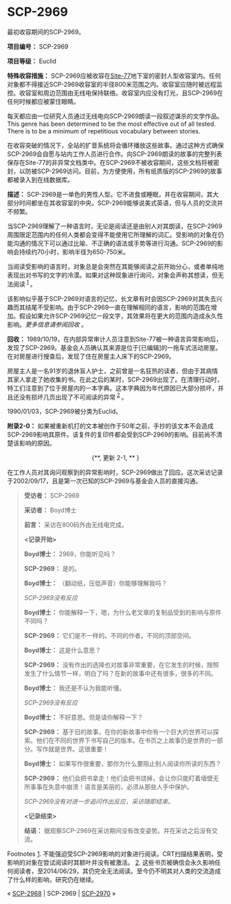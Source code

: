 # SCP-2969
                        




最初收容期间的SCP-2969。



**项目编号：** SCP-2969

**项目等级：** Euclid

**特殊收容措施：** SCP-2969应被收容在[Site-77](/secure-facility-dossier-site-77)地下室的密封人型收容室内。任何对象都不得接近SCP-2969收容室的半径800米范围之内。收容室应随时被远程监控。收容室和周边范围由无线电保持联络。收容室内应没有灯光，且SCP-2969在任何时候都应被蒙住眼睛。

每天都应由一位研究人员通过无线电向SCP-2969朗读一段叙述谋杀的文学作品。This genre has been determined to be the most effective out of all tested. There is to be a minimum of repetitious vocabulary between stories.

在收容突破的情况下，全站的扩音系统将会循环播放这些故事。通过这种方式确保SCP-2969会自愿与站内工作人员进行合作。向SCP-2969朗读的故事的完整列表保存在Site-77的非异常文档类中。在SCP-2969不被收容期间，这些文档将被密封，以防被SCP-2969访问。目前，为方便使用，所有纸质版的SCP-2969的故事都被录入到在线数据库。

**描述：** SCP-2969是一单色的男性人型。它不进食或睡眠，并在收容期间，其大部分时间都坐在其收容室的中央。SCP-2969能够说美式英语，但与人员的交流并不频繁。

当SCP-2969理解了一种语言时，无论是阅读还是由别人对其朗读，在SCP-2969周围限定范围内的任何人类都会变得不能使用它所理解的词汇。受影响的对象在仍能沟通的情况下可以通过比喻、不正确的语法或手势等进行沟通。SCP-2969的影响会持续约70小时，影响半径为650-750米。

当阅读受影响的语言时，对象总是会突然在其能够阅读之前开始分心，或者单纯地表现出对书写的文字的冷漠。如果对这种现象进行询问，对象会声称其想读，但无法阅读<sup class='footnoteref'>
 <a shape='rect' class='footnoteref' id='footnoteref-1' href='javascript:;' onclick='WIKIDOT.page.utils.scrollToReference(&apos;footnote-1&apos;)'>1</a>
</sup>。

该影响似乎基于SCP-2969对语言的记忆，长文章有时会因SCP-2969对其失去兴趣而其结尾不受影响。由于SCP-2969一直在理解相同的语言，影响的范围在增加。假设如果允许SCP-2969记忆一段文字，其效果将在更大的范围内造成永久性影响。*更多信息请参阅回收* 。

**回收：** 1989/10/19，在内部异常审计人员注意到Site-77被一种语言异常影响后，发现了SCP-2969。基金会人员确认其来源是位于[已编辑]的一拖车式活动房屋。在对房屋进行搜查后，发现了住在房屋主人床下的SCP-2969。

房屋主人是一名91岁的退休盲人护士，之前曾是一名狂热的读者，但由于其病情其家人拿走了她收集的书。在此之后的某时，SCP-2969出现了。在清理行动时，特工们注意到了位于房屋内的一本字典。这本字典因为年代原因已大部分损坏，并且还没有损坏几页出现了不可阅读的异常<sup class='footnoteref'>
 <a shape='rect' class='footnoteref' id='footnoteref-2' href='javascript:;' onclick='WIKIDOT.page.utils.scrollToReference(&apos;footnote-2&apos;)'>2</a>
</sup>。

1990/01/03，SCP-2969被分类为Euclid。

**附录2-0：** 如果被重新机打的文本被创作于50年之前，手抄的该文本不会造成SCP-2969影响其原件。该复件的复印件都会受到SCP-2969的影响。目前尚不清楚该影响的原因。

<p style='text-align: center;'>{**, &#26356;&#26032; 2-1, ** }</p>
在工作人员对其询问观察到的异常影响时，SCP-2969做出了回应。这次采访记录于2002/09/17，且是第一次已知的SCP-2969与基金会人员的直接沟通。


> **受访者：** SCP-2969
> 
> **采访者：** Boyd博士
> 
> **前言：** 采访在800码外由无线电完成。
> 
> **<记录开始>** 
> 
> **Boyd博士：** 2969，你能听见吗？
> 
> **SCP-2969：** 是的。
> 
> **Boyd博士：** （翻动纸，压低声音）你能够理解我吗？
> 
> *SCP-2969没有反应* 
> 
> **Boyd博士：** 你能解释一下，嗯，为什么老文章的复制品受到的影响与原件不同吗？
> 
> **SCP-2969：** 它们是不一样的。不同的作者。不同的顶部空间。
> 
> **Boyd博士：** 这是什么意思？
> 
> **SCP-2969：** 没有作出的选择也对故事非常重要，在它发生的时候，按照发生了什么情节一样，明白了吗？在新的故事中还有很多，很多的不同。
> 
> **Boyd博士：** 我还是不认为我能听懂。
> 
> *SCP-2969没有反应* 
> 
> **Boyd博士：** 不好意思。但是请你解释一下？
> 
> **SCP-2969：** 基于旧的故事，在你的新故事中你有一个巨大的世界可以探索。他们在不同的世界下书写自己的版本。在书页之上故事仍是世界的一部分。写作就是世界。这很重要！
> 
> **Boyd博士：** 如果写作很重要，那你为什么要阻止别人阅读你所读的东西？
> 
> **SCP-2969：** 他们会把书拿走！他们会把书烧掉，会让你只能盯着墙壁无所事事在失意中崩溃！语言是美丽的，必须从那些人手中保护。
> 
> *SCP-2969没有对进一步追问作出反应，采访随即结束。* 
> 
> **<记录结束>** 
> 
> **结语：** 据观察SCP-2969在采访期间没有改变姿势。并在采访之后没有交流。
> 


Footnotes
<a shape='rect' href='javascript:;' onclick='WIKIDOT.page.utils.scrollToReference(&apos;footnoteref-1&apos;)'>1</a>. 不能强迫受SCP-2969影响的对象进行阅读。CRT扫描结果表明，受影响的对象在尝试阅读时其额叶并没有被激活。
<a shape='rect' href='javascript:;' onclick='WIKIDOT.page.utils.scrollToReference(&apos;footnoteref-2&apos;)'>2</a>. 这些书页被确信会永久影响任何阅读者，至2014/06/29，其仍完全无法阅读。至今仍不明其对人类的交流造成了什么样的影响，研究仍在继续。



« <a shape='rect' class='newpage' href='/scp-2968'>SCP-2968</a> | SCP-2969 | [SCP-2970](/scp-2970) »





                    
